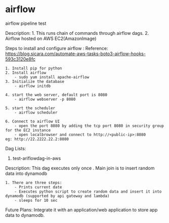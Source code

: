 # airflow
airflow pipeline test 

Description:
    1. This runs chain of commands through airflow dags. 
    2. Airflow hosted on AWS EC2(AmazonImage)

Steps to install and configure airflow :
    Reference: https://blog.sicara.com/automate-aws-tasks-boto3-airflow-hooks-593c3120e8fc

    1. Install pip for python
    2. Install airflow
        - sudo yum install apache-airflow
    3. Initialize the database
        - airflow initdb

    4. start the web server, default port is 8080
        - airflow webserver -p 8080

    5. start the scheduler
        - airflow scheduler
 
    6. Connect to airflow UI
        - open the port 8080 by adding the tcp port 8080 in security group for the EC2 instance
        - open localbrowser and connect to http://<public-ip>:8080      eg: http://22.2222.22.2:8080




Dag Lists:

1. test-ariflowdag-in-aws

Description:
    This dag executes only once . Main join is to insert random data into dynamodb

    1. There are three steps:
        - Prints current date
        - Executes python script to create random data and insert it into dynamodb (supported by api gateway and lambda)
        - sleeps for 10 sec

Future Plans:
    Integrate it with an application/web application to store app data to dynamodb.